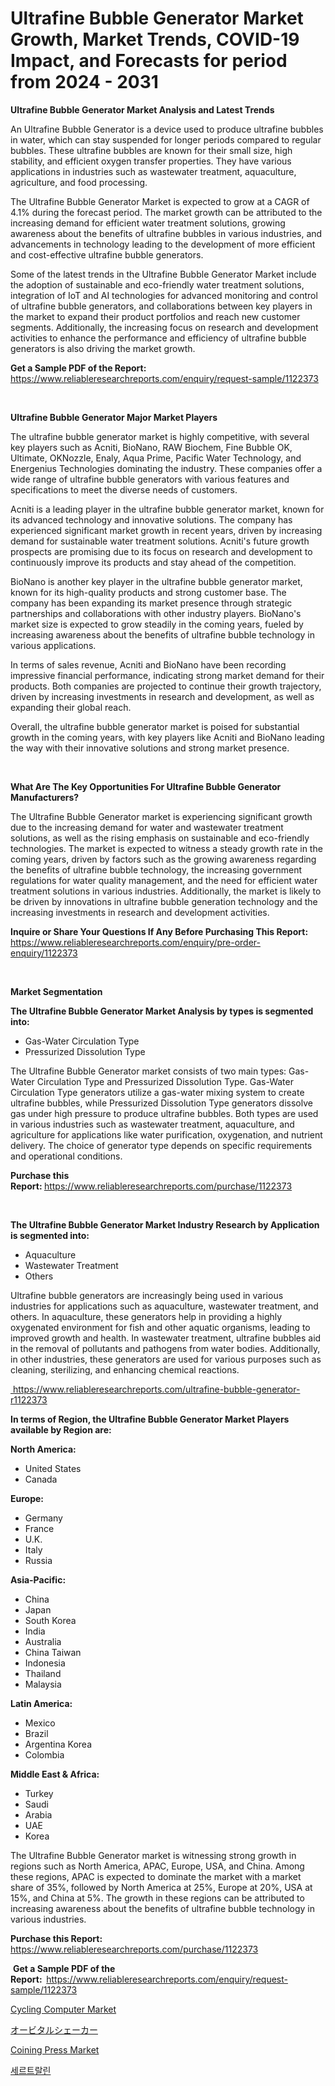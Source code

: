 <p><h1>Ultrafine Bubble Generator Market Growth, Market Trends, COVID-19 Impact, and Forecasts for period from 2024 - 2031</h1></p><p><strong>Ultrafine Bubble Generator Market Analysis and Latest Trends</strong></p>
<p><p>An Ultrafine Bubble Generator is a device used to produce ultrafine bubbles in water, which can stay suspended for longer periods compared to regular bubbles. These ultrafine bubbles are known for their small size, high stability, and efficient oxygen transfer properties. They have various applications in industries such as wastewater treatment, aquaculture, agriculture, and food processing.</p><p>The Ultrafine Bubble Generator Market is expected to grow at a CAGR of 4.1% during the forecast period. The market growth can be attributed to the increasing demand for efficient water treatment solutions, growing awareness about the benefits of ultrafine bubbles in various industries, and advancements in technology leading to the development of more efficient and cost-effective ultrafine bubble generators.</p><p>Some of the latest trends in the Ultrafine Bubble Generator Market include the adoption of sustainable and eco-friendly water treatment solutions, integration of IoT and AI technologies for advanced monitoring and control of ultrafine bubble generators, and collaborations between key players in the market to expand their product portfolios and reach new customer segments. Additionally, the increasing focus on research and development activities to enhance the performance and efficiency of ultrafine bubble generators is also driving the market growth.</p></p>
<p><strong>Get a Sample PDF of the Report:&nbsp;</strong> <a href="https://www.reliableresearchreports.com/enquiry/request-sample/1122373">https://www.reliableresearchreports.com/enquiry/request-sample/1122373</a></p>
<p>&nbsp;</p>
<p><strong>Ultrafine Bubble Generator Major Market Players</strong></p>
<p><p>The ultrafine bubble generator market is highly competitive, with several key players such as Acniti, BioNano, RAW Biochem, Fine Bubble OK, Ultimate, OKNozzle, Enaly, Aqua Prime, Pacific Water Technology, and Energenius Technologies dominating the industry. These companies offer a wide range of ultrafine bubble generators with various features and specifications to meet the diverse needs of customers.</p><p>Acniti is a leading player in the ultrafine bubble generator market, known for its advanced technology and innovative solutions. The company has experienced significant market growth in recent years, driven by increasing demand for sustainable water treatment solutions. Acniti's future growth prospects are promising due to its focus on research and development to continuously improve its products and stay ahead of the competition.</p><p>BioNano is another key player in the ultrafine bubble generator market, known for its high-quality products and strong customer base. The company has been expanding its market presence through strategic partnerships and collaborations with other industry players. BioNano's market size is expected to grow steadily in the coming years, fueled by increasing awareness about the benefits of ultrafine bubble technology in various applications.</p><p>In terms of sales revenue, Acniti and BioNano have been recording impressive financial performance, indicating strong market demand for their products. Both companies are projected to continue their growth trajectory, driven by increasing investments in research and development, as well as expanding their global reach.</p><p>Overall, the ultrafine bubble generator market is poised for substantial growth in the coming years, with key players like Acniti and BioNano leading the way with their innovative solutions and strong market presence.</p></p>
<p>&nbsp;</p>
<p><strong>What Are The Key Opportunities For Ultrafine Bubble Generator Manufacturers?</strong></p>
<p><p>The Ultrafine Bubble Generator market is experiencing significant growth due to the increasing demand for water and wastewater treatment solutions, as well as the rising emphasis on sustainable and eco-friendly technologies. The market is expected to witness a steady growth rate in the coming years, driven by factors such as the growing awareness regarding the benefits of ultrafine bubble technology, the increasing government regulations for water quality management, and the need for efficient water treatment solutions in various industries. Additionally, the market is likely to be driven by innovations in ultrafine bubble generation technology and the increasing investments in research and development activities.</p></p>
<p><strong>Inquire or Share Your Questions If Any Before Purchasing This Report:</strong> <a href="https://www.reliableresearchreports.com/enquiry/pre-order-enquiry/1122373">https://www.reliableresearchreports.com/enquiry/pre-order-enquiry/1122373</a></p>
<p>&nbsp;</p>
<p><strong>Market Segmentation</strong></p>
<p><strong>The Ultrafine Bubble Generator Market Analysis by types is segmented into:</strong></p>
<p><ul><li>Gas-Water Circulation Type</li><li>Pressurized Dissolution Type</li></ul></p>
<p><p>The Ultrafine Bubble Generator market consists of two main types: Gas-Water Circulation Type and Pressurized Dissolution Type. Gas-Water Circulation Type generators utilize a gas-water mixing system to create ultrafine bubbles, while Pressurized Dissolution Type generators dissolve gas under high pressure to produce ultrafine bubbles. Both types are used in various industries such as wastewater treatment, aquaculture, and agriculture for applications like water purification, oxygenation, and nutrient delivery. The choice of generator type depends on specific requirements and operational conditions.</p></p>
<p><strong>Purchase this Report:&nbsp;</strong><a href="https://www.reliableresearchreports.com/purchase/1122373">https://www.reliableresearchreports.com/purchase/1122373</a></p>
<p>&nbsp;</p>
<p><strong>The Ultrafine Bubble Generator Market Industry Research by Application is segmented into:</strong></p>
<p><ul><li>Aquaculture</li><li>Wastewater Treatment</li><li>Others</li></ul></p>
<p><p>Ultrafine bubble generators are increasingly being used in various industries for applications such as aquaculture, wastewater treatment, and others. In aquaculture, these generators help in providing a highly oxygenated environment for fish and other aquatic organisms, leading to improved growth and health. In wastewater treatment, ultrafine bubbles aid in the removal of pollutants and pathogens from water bodies. Additionally, in other industries, these generators are used for various purposes such as cleaning, sterilizing, and enhancing chemical reactions.</p></p>
<p><a href="https://www.reliableresearchreports.com/ultrafine-bubble-generator-r1122373">&nbsp;https://www.reliableresearchreports.com/ultrafine-bubble-generator-r1122373</a></p>
<p><strong>In terms of Region, the Ultrafine Bubble Generator Market Players available by Region are:</strong></p>
<p>
    <p> <strong> North America: </strong>
        <ul>
            <li>United States</li>
            <li>Canada</li>
        </ul>
        </p> 
    <p> <strong> Europe: </strong>
        <ul>
            <li>Germany</li>
            <li>France</li>
            <li>U.K.</li>
            <li>Italy</li>
            <li>Russia</li>
        </ul>
        </p> 
    <p> <strong> Asia-Pacific: </strong>
        <ul>
            <li>China</li>
            <li>Japan</li>
            <li>South Korea</li>
            <li>India</li>
            <li>Australia</li>
            <li>China Taiwan</li>
            <li>Indonesia</li>
            <li>Thailand</li>
            <li>Malaysia</li>
        </ul>
        </p> 
    <p> <strong> Latin America: </strong>
        <ul>
            <li>Mexico</li>
            <li>Brazil</li>
            <li>Argentina Korea</li>
            <li>Colombia</li>
        </ul>
        </p> 
    <p> <strong> Middle East & Africa: </strong>
        <ul>
            <li>Turkey</li>
            <li>Saudi</li>
            <li>Arabia</li>
            <li>UAE</li>
            <li>Korea</li>
        </ul>
    </p>
    </p>
<p><p>The Ultrafine Bubble Generator market is witnessing strong growth in regions such as North America, APAC, Europe, USA, and China. Among these regions, APAC is expected to dominate the market with a market share of 35%, followed by North America at 25%, Europe at 20%, USA at 15%, and China at 5%. The growth in these regions can be attributed to increasing awareness about the benefits of ultrafine bubble technology in various industries.</p></p>
<p><strong>Purchase this Report: </strong><a href="https://www.reliableresearchreports.com/purchase/1122373">https://www.reliableresearchreports.com/purchase/1122373</a></p>
<p>&nbsp;<strong>Get a Sample PDF of the Report:&nbsp;&nbsp;</strong><a href="https://www.reliableresearchreports.com/enquiry/request-sample/1122373">https://www.reliableresearchreports.com/enquiry/request-sample/1122373</a></p>
<p><strong></strong></p>
<p><p><a href="https://github.com/marloy8/Market-Research-Report-List-4/blob/main/cycling-computer-market.md">Cycling Computer Market</a></p><p><a href="https://github.com/mm14022023/Market-Research-Report-List-1/blob/main/856270735730.md">オービタルシェーカー</a></p><p><a href="https://github.com/jj19131/Market-Research-Report-List-2/blob/main/coining-press-market.md">Coining Press Market</a></p><p><a href="https://github.com/fernandotryO5lson96765/Market-Research-Report-List-1/blob/main/929644532729.md">세르트랄린</a></p></p>